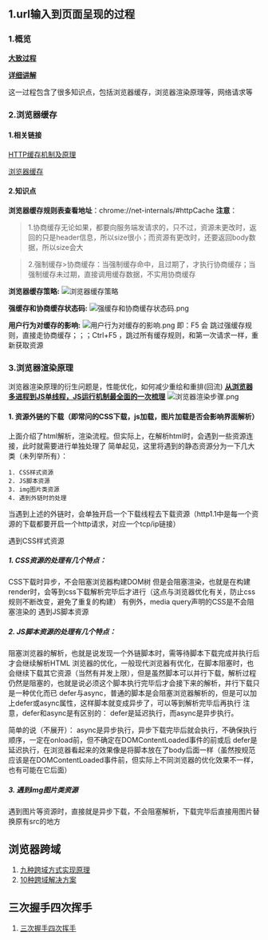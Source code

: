 <!--
 * @Author: your name
 * @Date: 2021-07-13 22:28:33
 * @LastEditTime: 2021-08-09 23:27:56
 * @LastEditors: Please set LastEditors
 * @Description: In User Settings Edit
 * @FilePath: /Document/docs/前端面试准备/浏览器.md
-->
## 1.url输入到页面呈现的过程
### 1.概览

[**大致过程**](https://juejin.cn/post/6844903784229896199)

[**详细讲解**](https://zhuanlan.zhihu.com/p/34453198?group_id=957277541711540224)

这一过程包含了很多知识点，包括浏览器缓存，浏览器渲染原理等，网络请求等
### 2.浏览器缓存
#### 1.相关链接
[HTTP缓存机制及原理](https://www.cnblogs.com/chenqf/p/6386163.html)

[浏览器缓存](https://juejin.cn/post/6844903763665240072)

#### 2.知识点
**浏览器缓存规则表查看地址**：chrome://net-internals/#httpCache
**注意**：
>1.协商缓存无论如果，都要向服务端发请求的，只不过，资源未更改时，返回的只是header信息，所以size很小；而资源有更改时，还要返回body数据，所以size会大

>2.强制缓存>协商缓存：当强制缓存命中，且过期了，才执行协商缓存；当强制缓存未过期，直接调用缓存数据，不实用协商缓存

**浏览器缓存策略:**
![浏览器缓存策略](/浏览器缓存策略.image)

**强缓存和协商缓存状态码:**
![强缓存和协商缓存状态码.png](/强缓存和协商缓存状态码.image)

**用户行为对缓存的影响:**
![用户行为对缓存的影响.png](/用户行为对缓存的影响.image)
即：F5 会 跳过强缓存规则，直接走协商缓存；；；Ctrl+F5 ，跳过所有缓存规则，和第一次请求一样，重新获取资源



### 3.浏览器渲染原理
浏览器渲染原理的衍生问题是，性能优化，如何减少重绘和重排(回流)
[**从浏览器多进程到JS单线程，JS运行机制最全面的一次梳理**](https://juejin.cn/post/6844903553795014663)
![浏览器渲染步骤.png](/浏览器渲染步骤.png)
#### 1. 资源外链的下载（即常问的CSS下载，js加载，图片加载是否会影响界面解析）
上面介绍了html解析，渲染流程。但实际上，在解析html时，会遇到一些资源连接，此时就需要进行单独处理了
简单起见，这里将遇到的静态资源分为一下几大类（未列举所有）：

	1. CSS样式资源
	2. JS脚本资源
	3. img图片类资源
	4. 遇到外链时的处理

当遇到上述的外链时，会单独开启一个下载线程去下载资源（http1.1中是每一个资源的下载都要开启一个http请求，对应一个tcp/ip链接）

遇到CSS样式资源

##### 1. **CSS资源的处理有几个特点：**

CSS下载时异步，不会阻塞浏览器构建DOM树
但是会阻塞渲染，也就是在构建render时，会等到css下载解析完毕后才进行（这点与浏览器优化有关，防止css规则不断改变，避免了重复的构建）
有例外，media query声明的CSS是不会阻塞渲染的
遇到JS脚本资源

##### 2. **JS脚本资源的处理有几个特点：**

阻塞浏览器的解析，也就是说发现一个外链脚本时，需等待脚本下载完成并执行后才会继续解析HTML
浏览器的优化，一般现代浏览器有优化，在脚本阻塞时，也会继续下载其它资源（当然有并发上限），但是虽然脚本可以并行下载，解析过程仍然是阻塞的，也就是说必须这个脚本执行完毕后才会接下来的解析，并行下载只是一种优化而已
defer与async，普通的脚本是会阻塞浏览器解析的，但是可以加上defer或async属性，这样脚本就变成异步了，可以等到解析完毕后再执行
注意，defer和async是有区别的： defer是延迟执行，而async是异步执行。

简单的说（不展开）：
async是异步执行，异步下载完毕后就会执行，不确保执行顺序，一定在onload前，但不确定在DOMContentLoaded事件的前或后
defer是延迟执行，在浏览器看起来的效果像是将脚本放在了body后面一样（虽然按规范应该是在DOMContentLoaded事件前，但实际上不同浏览器的优化效果不一样，也有可能在它后面）

##### 3. **遇到img图片类资源**

遇到图片等资源时，直接就是异步下载，不会阻塞解析，下载完毕后直接用图片替换原有src的地方

## 浏览器跨域
1. [九种跨域方式实现原理](https://juejin.cn/post/6844903767226351623)
2. [10种跨域解决方案](https://juejin.cn/post/6844904126246027278)

## 三次握手四次挥手
1. [三次握手四次挥手](https://juejin.cn/post/6844903625513238541)